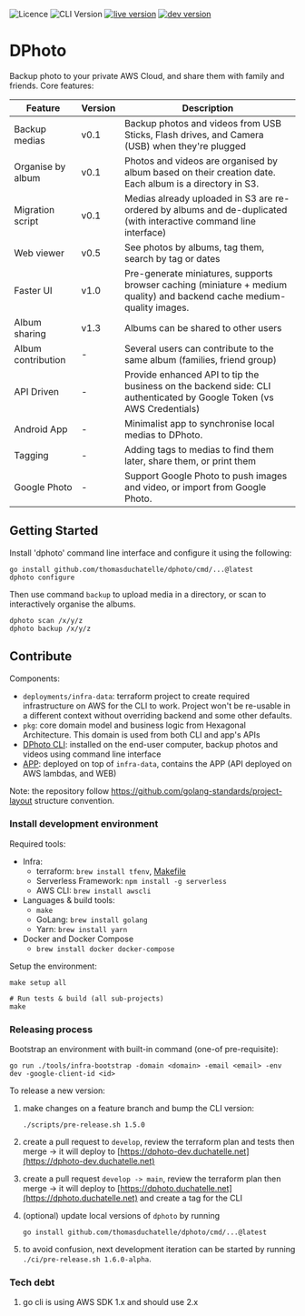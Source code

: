 ![Licence](https://img.shields.io/github/license/thomasduchatelle/dphoto)
![CLI Version](https://img.shields.io/github/tag/thomasduchatelle/dphoto?include_prereleases=&sort=semver&color=007bff)
[![live version](https://img.shields.io/badge/dynamic/json?label=live+version&query=%24.version&url=https%3A%2F%2Fdphoto.duchatelle.net%2Fapi%2Fv1%2Fversion&color=dc3545)](https://dphoto.duchatelle.net)
[![dev version](https://img.shields.io/badge/dynamic/json?label=dev+version&query=%24.version&url=https%3A%2F%2Fdphoto-dev.duchatelle.net%2Fapi%2Fv1%2Fversion&color=28a745)](https://dphoto-dev.duchatelle.net)

[comment]: <> (Generate badges: https://michaelcurrin.github.io/badge-generator/#/generic or https://shields.io/)

DPhoto
====================================

Backup photo to your private AWS Cloud, and share them with family and friends. Core features:

| Feature            | Version | Description                                                                                                             |
|--------------------|---------|-------------------------------------------------------------------------------------------------------------------------|
| Backup medias      | v0.1    | Backup photos and videos from USB Sticks, Flash drives, and Camera (USB) when they're plugged                           |
| Organise by album  | v0.1    | Photos and videos are organised by album based on their creation date. Each album is a directory in S3.                 |
| Migration script   | v0.1    | Medias already uploaded in S3 are re-ordered by albums and de-duplicated (with interactive command line interface)      |
| Web viewer         | v0.5    | See photos by albums, tag them, search by tag or dates                                                                  |
| Faster UI          | v1.0    | Pre-generate miniatures, supports browser caching (miniature + medium quality) and backend cache medium-quality images. |
| Album sharing      | v1.3    | Albums can be shared to other users                                                                                     |
| Album contribution | -       | Several users can contribute to the same album (families, friend group)                                                 |
| API Driven         | -       | Provide enhanced API to tip the business on the backend side: CLI authenticated by Google Token (vs AWS Credentials)    |
| Android App        | -       | Minimalist app to synchronise local medias to DPhoto.                                                                   |
| Tagging            | -       | Adding tags to medias to find them later, share them, or print them                                                     |
| Google Photo       | -       | Support Google Photo to push images and video, or import from Google Photo.                                             |

Getting Started
------------------------------------

Install 'dphoto' command line interface and configure it using the following:

    go install github.com/thomasduchatelle/dphoto/cmd/...@latest
    dphoto configure

Then use command `backup` to upload media in a directory, or scan to interactively organise the albums.

    dphoto scan /x/y/z
    dphoto backup /x/y/z

Contribute
------------------------------------

Components:

* `deployments/infra-data`: terraform project to create required infrastructure on AWS for the CLI to work. Project won't be re-usable in a different context without overriding backend and some other defaults.
* `pkg`: core domain model and business logic from Hexagonal Architecture. This domain is used from both CLI and app's APIs
* [DPhoto CLI](cmd/dphoto/README.md): installed on the end-user computer, backup photos and videos using command line interface
* [APP](deployments/sls/README.md): deployed on top of `infra-data`, contains the APP (API deployed on AWS lambdas, and WEB)

Note: the repository follow https://github.com/golang-standards/project-layout structure convention.

### Install development environment

Required tools:

* Infra:
  * terraform: `brew install tfenv`, [Makefile](./Makefile)
  * Serverless Framework: `npm install -g serverless`
  * AWS CLI: `brew install awscli`
* Languages & build tools:
  * `make`
  * GoLang: `brew install golang`
  * Yarn: `brew install yarn`
* Docker and Docker Compose
  * `brew install docker docker-compose`

Setup the environment:

    make setup all

    # Run tests & build (all sub-projects)
    make

### Releasing process

Bootstrap an environment with built-in command (one-of pre-requisite):

    go run ./tools/infra-bootstrap -domain <domain> -email <email> -env dev -google-client-id <id>

To release a new version:

1. make changes on a feature branch and bump the CLI version:
   ```
   ./scripts/pre-release.sh 1.5.0
   ```

2. create a pull request to `develop`, review the terraform plan and tests then merge -> it will deploy to [https://dphoto-dev.duchatelle.net](https://dphoto-dev.duchatelle.net)
3. create a pull request `develop -> main`, review the terraform plan then merge -> it will deploy to [https://dphoto.duchatelle.net](https://dphoto.duchatelle.net) and create a tag for the CLI
4. (optional) update local versions of `dphoto` by running
   ```
   go install github.com/thomasduchatelle/dphoto/cmd/...@latest
   ```
   
5. to avoid confusion, next development iteration can be started by running `./ci/pre-release.sh 1.6.0-alpha`.

### Tech debt

1. go cli is using AWS SDK 1.x and should use 2.x
